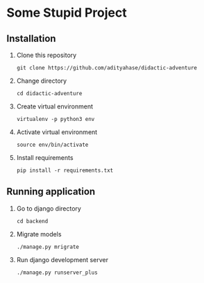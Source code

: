 # Some Stupid Project

## Installation

1. Clone this repository

    `git clone https://github.com/adityahase/didactic-adventure`

2. Change directory

    `cd didactic-adventure`

3. Create virtual environment

    `virtualenv -p python3 env`

4. Activate virtual environment

    `source env/bin/activate`

5. Install requirements

    `pip install -r requirements.txt`

## Running application

1. Go to django directory

    `cd backend`

2. Migrate models

    `./manage.py mrigrate`

3. Run django development server

    `./manage.py runserver_plus`
